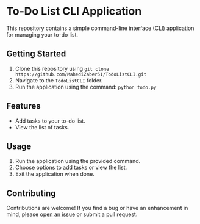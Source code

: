 # To-Do List CLI Application

This repository contains a simple command-line interface (CLI) application for managing your to-do list.

## Getting Started

1. Clone this repository using `git clone https://github.com/MahediZaber51/TodoListCLI.git`
2. Navigate to the `TodoListCLI` folder.
3. Run the application using the command: `python todo.py`

## Features

- Add tasks to your to-do list.
- View the list of tasks.

## Usage

1. Run the application using the provided command.
2. Choose options to add tasks or view the list.
3. Exit the application when done.

## Contributing

Contributions are welcome! If you find a bug or have an enhancement in mind, please [open an issue](https://github.com/MahediZaber51/TodoListCLI/issues) or submit a pull request.
